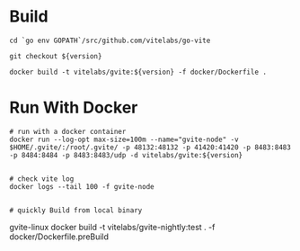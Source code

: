 # Build

```
cd `go env GOPATH`/src/github.com/vitelabs/go-vite

git checkout ${version}

docker build -t vitelabs/gvite:${version} -f docker/Dockerfile .
```

# Run With Docker

```
# run with a docker container
docker run --log-opt max-size=100m --name="gvite-node" -v $HOME/.gvite/:/root/.gvite/ -p 48132:48132 -p 41420:41420 -p 8483:8483 -p 8484:8484 -p 8483:8483/udp -d vitelabs/gvite:${version}


# check vite log
docker logs --tail 100 -f gvite-node


# quickly Build from local binary

```
gvite-linux
docker build -t vitelabs/gvite-nightly:test . -f docker/Dockerfile.preBuild
```
